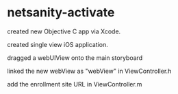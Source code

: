 # netsanity-activate

created new Objective C app via Xcode. 

created single view iOS application. 

dragged a webUIView onto the main storyboard

linked the new webView as "webView" in ViewController.h

add the enrollment site URL in ViewController.m

